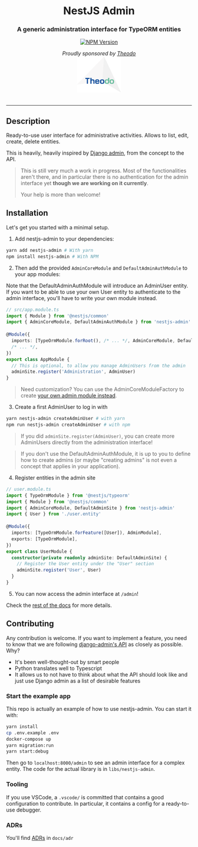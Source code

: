<h1 align="center">NestJS Admin</h1>

<h3 align="center">
  A generic administration interface for TypeORM entities
</h3>
<p align="center">
  <a href="https://www.npmjs.com/package/nestjs-admin">
    <img src="https://img.shields.io/npm/v/nestjs-admin.svg" alt="NPM Version" />
  </a>
</p>

<div>
  <div align="center">
    <em>Proudly sponsored by <a href="https://www.theodo.co.uk/experts/node-js-fullstack-javascript">Theodo</a></em>
  </div>
  <div align="center">
    <a href="https://www.theodo.co.uk/experts/node-js-fullstack-javascript">
      <img src="./docs/assets/theodo.svg" width="120rem" alt="Theodo logo" />
    </a>
  </div>
</div>

<br />

---

## Description

Ready-to-use user interface for administrative activities. Allows to list, edit, create, delete entities.

This is heavily, heavily inspired by [Django admin](https://djangobook.com/mdj2-django-admin/), from the concept to the API.

> This is still very much a work in progress. Most of the functionalities aren't there, and in particular there is no authentication for the admin interface yet **though we are working on it currently**.
>
> Your help is more than welcome!

## Installation

Let's get you started with a minimal setup.

1. Add nestjs-admin to your dependencies:

```bash
yarn add nestjs-admin # With yarn
npm install nestjs-admin # With NPM
```

2. Then add the provided `AdminCoreModule` and `DefaultAdminAuthModule` to your app modules:

Note that the DefaultAdminAuthModule will introduce an AdminUser entity.
If you want to be able to use your own User entity to authenticate to the admin interface,
you'll have to write your own module instead.

```ts
// src/app.module.ts
import { Module } from '@nestjs/common'
import { AdminCoreModule, DefaultAdminAuthModule } from 'nestjs-admin'

@Module({
  imports: [TypeOrmModule.forRoot(), /* ... */, AdminCoreModule, DefaultAdminAuthModule],
  /* ... */,
})
export class AppModule {
  // This is optional, to allow you manage AdminUsers from the admin
  adminSite.register('Administration', AdminUser)
}
```

> Need customization? You can use the AdminCoreModuleFactory to create [your own admin module instead](./docs/admin-module.md).

3. Create a first AdminUser to log in with

```bash
yarn nestjs-admin createAdminUser # with yarn
npm run nestjs-admin createAdminUser # with npm
```

> If you did `adminSite.register(AdminUser)`, you can create more AdminUsers directly from the administration interface!

> If you don't use the DefaultAdminAuthModule, it is up to you to define how to create admins (or maybe "creating admins" is not even a concept that applies in your application).

4. Register entities in the admin site

```ts
// user.module.ts
import { TypeOrmModule } from '@nestjs/typeorm'
import { Module } from '@nestjs/common'
import { AdminCoreModule, DefaultAdminSite } from 'nestjs-admin'
import { User } from './user.entity'

@Module({
  imports: [TypeOrmModule.forFeature([User]), AdminModule],
  exports: [TypeOrmModule],
})
export class UserModule {
  constructor(private readonly adminSite: DefaultAdminSite) {
    // Register the User entity under the "User" section
    adminSite.register('User', User)
  }
}
```

5. You can now access the admin interface at `/admin`!

Check the [rest of the docs](./docs) for more details.

## Contributing

Any contribution is welcome. If you want to implement a feature, you need to know that we are following [django-admin's API](https://docs.djangoproject.com/en/2.2/ref/contrib/admin/) as closely as possible. Why?

- It's been well-thought-out by smart people
- Python translates well to Typescript
- It allows us to not have to think about what the API should look like and just use Django admin as a list of desirable features

### Start the example app

This repo is actually an example of how to use nestjs-admin. You can start it with:

```bash
yarn install
cp .env.example .env
docker-compose up
yarn migration:run
yarn start:debug
```

Then go to `localhost:8000/admin` to see an admin interface for a complex entity. The code for the actual library is in `libs/nestjs-admin`.

### Tooling

If you use VSCode, a `.vscode/` is committed that contains a good configuration to contribute. In particular, it contains a config for a ready-to-use debugger.

### ADRs

You'll find [ADRs](https://github.com/joelparkerhenderson/architecture_decision_record#suggestions-for-writing-good-adrs) in `docs/adr`
